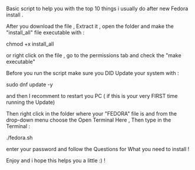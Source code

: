  Basic script to help you with the top 10 things i usually do after new Fedora install .
 
  After you download the file , Extract it , open the folder and make the "install_all" file  executable with :
 
 chmod +x install_all 
 
 or right click on the file , go to the permissions tab and check the "make executable"
 
 Before you run the script make sure you DID Update your system  with :
 
 sudo dnf update -y
 
 and then I recomment to restart you PC ( if this is your very FIRST time running the Update)
 
 Then right click in the folder where your "FEDORA" file is and from the drop-down menu choose the Open Terminal Here , Then type in the Terminal :
  
 ./fedora.sh
 
 enter your password and follow the Questions for What you need to install !
 
 Enjoy  and i hope this helps you a little  :) !
 
